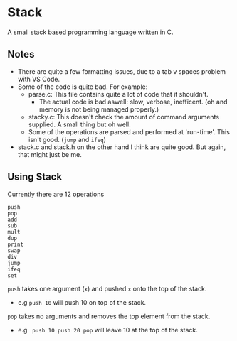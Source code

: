 # Stack
A small stack based programming language written in C.

## Notes
- There are quite a few formatting issues, due to a tab v spaces problem with VS Code.
- Some of the code is quite bad. For example:
  - parse.c: This file contains quite a lot of code that it shouldn't.
    - The actual code is bad aswell: slow, verbose, inefficent. (oh and memory is not being managed properly.)
  - stacky.c: This doesn't check the amount of command arguments supplied. A small thing but oh well.
  - Some of the operations are parsed and performed at 'run-time'. This isn't good. (`jump` and `ifeq`)
- stack.c and stack.h on the other hand I think are quite good. But again, that might just be me.

## Using Stack
Currently there are 12 operations
```
push
pop
add
sub
mult
dup
print
swap
div
jump
ifeq
set
```
`push` takes one argument (`x`) and pushed `x` onto the top of the stack.
  - e.g `push 10` will push 10 on top of the stack.

`pop` takes no arguments and removes the top element from the stack.
  - e.g ``` 
         push 10
         push 20
         pop
         ``` will leave 10 at the top of the stack.
